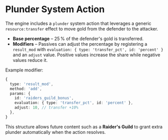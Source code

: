 # Plunder System Action

The engine includes a `plunder` system action that leverages a generic
`resource:transfer` effect to move gold from the defender to the attacker.

- **Base percentage** – 25 % of the defender's gold is transferred.
- **Modifiers** – Passives can adjust the percentage by registering a
  `result_mod` with `evaluation: { type: 'transfer_pct', id: 'percent' }` and an
  `adjust` value. Positive values increase the share while negative values reduce
  it.

Example modifier:

```ts
{
  type: 'result_mod',
  method: 'add',
  params: {
    id: 'raiders_guild_bonus',
    evaluation: { type: 'transfer_pct', id: 'percent' },
    adjust: 10, // transfer +10%
  },
}
```

This structure allows future content such as a **Raider's Guild** to grant extra
plunder automatically when the action resolves.
